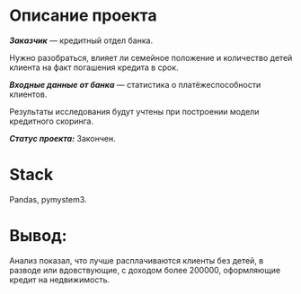 # Описание проекта
***Заказчик*** — кредитный отдел банка. 

Нужно разобраться, влияет ли семейное положение и количество детей клиента на факт погашения кредита в срок. 

***Входные данные от банка*** — статистика о платёжеспособности клиентов.

Результаты исследования будут учтены при построении модели кредитного скоринга.

***Статус проекта:*** Закончен.

# Stack
Pandas, pymystem3.

# Вывод:
Анализ показал, что лучше расплачиваются клиенты без детей, в разводе или вдовствующие, с доходом более 200000, оформляющие кредит на недвижимость.
